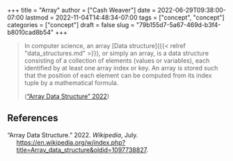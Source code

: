 +++
title = "Array"
author = ["Cash Weaver"]
date = 2022-06-29T09:38:00-07:00
lastmod = 2022-11-04T14:48:34-07:00
tags = ["concept", "concept"]
categories = ["concept"]
draft = false
slug = "79b155d7-5a67-469d-b3f4-b8010cad8b54"
+++

> In computer science, an array [Data structure]({{< relref "data_structures.md" >}}), or simply an array, is a data structure consisting of a collection of elements (values or variables), each identified by at least one array index or key. An array is stored such that the position of each element can be computed from its index tuple by a mathematical formula.
>
> (<a href="#citeproc_bib_item_1">“Array Data Structure” 2022</a>)

## References

<style>.csl-entry{text-indent: -1.5em; margin-left: 1.5em;}</style><div class="csl-bib-body">
  <div class="csl-entry"><a id="citeproc_bib_item_1"></a>“Array Data Structure.” 2022. <i>Wikipedia</i>, July. <a href="https://en.wikipedia.org/w/index.php?title=Array_data_structure&oldid=1097738827">https://en.wikipedia.org/w/index.php?title=Array_data_structure&#38;oldid=1097738827</a>.</div>
</div>
